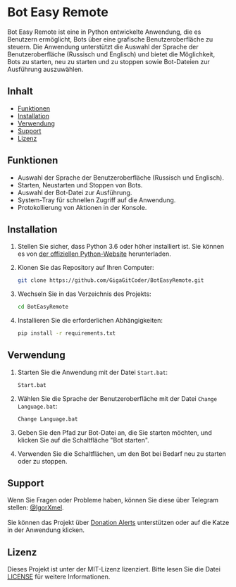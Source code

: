 # Bot Easy Remote

Bot Easy Remote ist eine in Python entwickelte Anwendung, die es Benutzern ermöglicht, Bots über eine grafische Benutzeroberfläche zu steuern. Die Anwendung unterstützt die Auswahl der Sprache der Benutzeroberfläche (Russisch und Englisch) und bietet die Möglichkeit, Bots zu starten, neu zu starten und zu stoppen sowie Bot-Dateien zur Ausführung auszuwählen.

## Inhalt

- [Funktionen](#funktionen)
- [Installation](#installation)
- [Verwendung](#verwendung)
- [Support](#support)
- [Lizenz](#lizenz)

## Funktionen

- Auswahl der Sprache der Benutzeroberfläche (Russisch und Englisch).
- Starten, Neustarten und Stoppen von Bots.
- Auswahl der Bot-Datei zur Ausführung.
- System-Tray für schnellen Zugriff auf die Anwendung.
- Protokollierung von Aktionen in der Konsole.

## Installation

1. Stellen Sie sicher, dass Python 3.6 oder höher installiert ist. Sie können es von [der offiziellen Python-Website](https://www.python.org/downloads/) herunterladen.
2. Klonen Sie das Repository auf Ihren Computer:

   ```bash
   git clone https://github.com/GigaGitCoder/BotEasyRemote.git
   ```

3. Wechseln Sie in das Verzeichnis des Projekts:

   ```bash
   cd BotEasyRemote
   ```

4. Installieren Sie die erforderlichen Abhängigkeiten:

   ```bash
   pip install -r requirements.txt
   ```

## Verwendung

1. Starten Sie die Anwendung mit der Datei `Start.bat`:

   ```bash
   Start.bat
   ```

2. Wählen Sie die Sprache der Benutzeroberfläche mit der Datei `Change Language.bat`:

   ```bash
   Change Language.bat
   ```

3. Geben Sie den Pfad zur Bot-Datei an, die Sie starten möchten, und klicken Sie auf die Schaltfläche "Bot starten".
4. Verwenden Sie die Schaltflächen, um den Bot bei Bedarf neu zu starten oder zu stoppen.

## Support

Wenn Sie Fragen oder Probleme haben, können Sie diese über Telegram stellen: [@IgorXmel](https://t.me/IgorXmel). <br>
<br>
Sie können das Projekt über [Donation Alerts](https://www.donationalerts.com/r/ava_channel_live) unterstützen oder auf die Katze in der Anwendung klicken.

## Lizenz

Dieses Projekt ist unter der MIT-Lizenz lizenziert. Bitte lesen Sie die Datei [LICENSE](LICENSE) für weitere Informationen.
